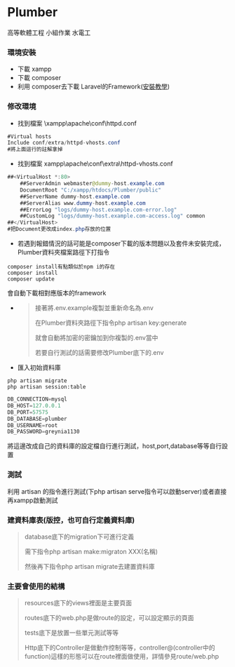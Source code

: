 # Plumber
高等軟體工程 小組作業 水電工


### 環境安裝
* 下載 xampp
* 下載 composer
* 利用 composer去下載 Laravel的Framework([安裝教學](https://laravel.tw/docs/4.2))

### 修改環境
* 找到檔案 \xampp\apache\conf\httpd.conf
```java
#Virtual hosts
Include conf/extra/httpd-vhosts.conf
#將上面這行的註解拿掉
```
* 找到檔案 xampp\apache\conf\extra\httpd-vhosts.conf
```java
##<VirtualHost *:80>
    ##ServerAdmin webmaster@dummy-host.example.com
    DocumentRoot "C:/xampp/htdocs/Plumber/public"
    ##ServerName dummy-host.example.com
    ##ServerAlias www.dummy-host.example.com
    ##ErrorLog "logs/dummy-host.example.com-error.log"
    ##CustomLog "logs/dummy-host.example.com-access.log" common
##</VirtualHost>
#把Document更改成index.php存放的位置
```
* 若遇到報錯情況的話可能是composer下載的版本問題以及套件未安裝完成，Plumber資料夾檔案路徑下打指令
```
composer install有點類似於npm i的存在
composer install
composer update
```
會自動下載相對應版本的framework

* > 接著將.env.example複製並重新命名為.env
  >
  > 在Plumber資料夾路徑下指令php artisan key:generate
  >
  > 就會自動將加密的密鑰加到你複製的.env當中
  >
  > 若要自行測試的話需要修改Plumber底下的.env

* 匯入初始資料庫
```
php artisan migrate
php artisan session:table
```

```java
DB_CONNECTION=mysql
DB_HOST=127.0.0.1
DB_PORT=57575
DB_DATABASE=plumber
DB_USERNAME=root
DB_PASSWORD=greynia1130
```

將這邊改成自己的資料庫的設定檔自行進行測試，host,port,database等等自行設置


### 測試
利用 artisan 的指令進行測試(下php artisan serve指令可以啟動server)或者直接再xampp啟動測試


### 建資料庫表(版控，也可自行定義資料庫)
> database底下的migration下可進行定義
>
> 需下指令php artisan make:migraton XXX(名稱)
>
> 然後再下指令php artisan migrate去建置資料庫

### 主要會使用的結構
> resources底下的views裡面是主要頁面
>
> routes底下的web.php是做route的設定，可以設定顯示的頁面
>
> tests底下是放置一些單元測試等等
>
> Http底下的Controller是做動作控制等等，controller@(controller中的function)這樣的形態可以在route裡面做使用，詳情參見route/web.php
